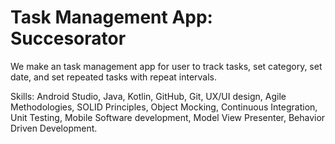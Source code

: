 # Task Management App: Succesorator

We make an task management app for user to track tasks, set category, set date, and set repeated tasks with repeat intervals.

Skills: Android Studio, Java, Kotlin, GitHub, Git, UX/UI design, Agile Methodologies, SOLID Principles, Object Mocking, Continuous Integration, Unit Testing, Mobile Software development, Model View Presenter, Behavior Driven Development.
